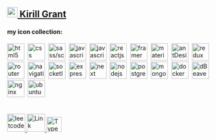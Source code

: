 ## <a href="https://t.me/kirillgrant" target="_blank"> <img src="https://cdn-icons-png.flaticon.com/512/2111/2111646.png" width="24" height="24" alt="telegram" />  Kirill Grant</a> 
**<h4>my icon collection: </h4>**
<div>
      <img src="https://cdn.jsdelivr.net/gh/devicons/devicon@latest/icons/html5/html5-original-wordmark.svg" title="html5" alt="html5" width="40" height="40"/>&nbsp
      <img src="https://cdn.jsdelivr.net/gh/devicons/devicon@latest/icons/css3/css3-original-wordmark.svg" title="css" alt="css" width="40" height="40"/>&nbsp
      <img src="https://cdn.jsdelivr.net/gh/devicons/devicon@latest/icons/sass/sass-original.svg" title="sass" alt="sass/scss" width="40" height="40"/>&nbsp;
      <img src="https://cdn.jsdelivr.net/gh/devicons/devicon@latest/icons/javascript/javascript-original.svg" title="javascript" alt="javascript" width="40" height="40"/>&nbsp
      <img src="https://cdn.jsdelivr.net/gh/devicons/devicon@latest/icons/typescript/typescript-original.svg" title="javascript" alt="javascript" width="40" height="40"/>&nbsp
      <img src="https://cdn.jsdelivr.net/gh/devicons/devicon@latest/icons/react/react-original.svg"  alt="reactjs" width="40" height="40"/>&nbsp
      <img src="https://cdn.jsdelivr.net/gh/devicons/devicon@latest/icons/framermotion/framermotion-original-wordmark.svg" title="framer" alt="framer" width="40" height="40"/>&nbsp
      <img src="https://cdn.jsdelivr.net/gh/devicons/devicon@latest/icons/materialui/materialui-plain.svg" title="material" alt="material" width="40" height="40"/>&nbsp
      <img src="https://cdn.jsdelivr.net/gh/devicons/devicon@latest/icons/antdesign/antdesign-plain.svg" title="antDesign" alt="antDesign" width="40" height="40"/>&nbsp
      <img src="https://cdn.jsdelivr.net/gh/devicons/devicon@latest/icons/redux/redux-original.svg" title="redux" alt="redux" width="40" height="40"/>&nbsp;
      <img src="https://cdn.jsdelivr.net/gh/devicons/devicon@latest/icons/reactrouter/reactrouter-original.svg" title="routerDom" alt="routerDom" width="40" height="40"/>&nbsp;
      <img src="https://cdn.jsdelivr.net/gh/devicons/devicon@latest/icons/reactnavigation/reactnavigation-original.svg" title="navigation" alt="navigation" width="40" height="40"/>&nbsp;
      <img src="https://cdn.jsdelivr.net/gh/devicons/devicon@latest/icons/socketio/socketio-original.svg" title="socketIo" alt="socketIo" width="40" height="40"/>&nbsp
      <img src="https://cdn.jsdelivr.net/gh/devicons/devicon@latest/icons/express/express-original-wordmark.svg" title="express2" alt="express2" width="40" height="40"/>&nbsp
      <img src="https://cdn.jsdelivr.net/gh/devicons/devicon@latest/icons/nextjs/nextjs-plain.svg" title="next" alt="next" width="40" height="40"/>&nbsp
      <img src="https://cdn.jsdelivr.net/gh/devicons/devicon@latest/icons/nodejs/nodejs-original-wordmark.svg" title="nodejs" alt="nodejs" width="40" height="40"/>&nbsp
      <img src="https://cdn.jsdelivr.net/gh/devicons/devicon@latest/icons/postgresql/postgresql-original-wordmark.svg" title="postgreSQl" alt="postgreSQL" width="40" height="40"/>&nbsp
      <img src="https://cdn.jsdelivr.net/gh/devicons/devicon@latest/icons/mongodb/mongodb-plain.svg" title="mongodb" alt="mongodb" width="40" height="40"/>&nbsp
      <img src="https://cdn.jsdelivr.net/gh/devicons/devicon@latest/icons/docker/docker-original.svg" title="docker" alt="docker" width="40" height="40" />&nbsp  
      <img src="https://cdn.jsdelivr.net/gh/devicons/devicon@latest/icons/dbeaver/dbeaver-original.svg" title="dBeaver" alt="dBeaver" width="40" height="40"/>&nbsp  
      <img src="https://cdn.jsdelivr.net/gh/devicons/devicon@latest/icons/nginx/nginx-original.svg" title="nginx" alt="nginx" width="40" height="40"/>&nbsp  
      <img src="https://cdn.jsdelivr.net/gh/devicons/devicon@latest/icons/ubuntu/ubuntu-original.svg" title="ubuntu" alt="ubuntu" width="40" height="40" />&nbsp  
          
</div>

**<h4></h4>**   
<a href="https://leetcode.com/u/webdotg/" target="_blank" text-decoration='none' >
<img src="https://leetcode.com/apple-touch-icon-114x114.png" width="42" height="42" alt="leetcode" />
<img src="#" width="42" height="42" alt="Link" />
<img src="https://www.typescriptlang.org/icons/icon-96x96.png?v=8944a05a8b601855de116c8a56d3b3ae" width="35" height="35" alt="TypeScript" /> 

</a>

